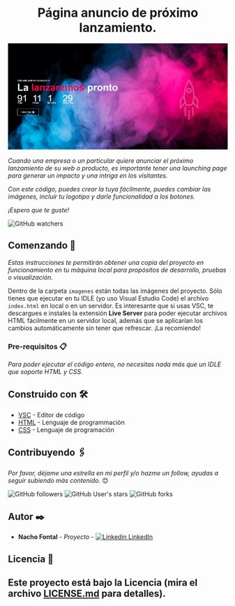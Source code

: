 <h1 align="center"> Página anuncio de próximo lanzamiento.</h1>
<p align="center"><img src="imagenes/1.png"/></p>

_Cuando una empresa o un particular quiere anunciar el próximo lanzamiento de su web o producto, es importante tener una launching page para generar un impacto y una intriga en los visitantes._

_Con este código, puedes crear la tuya fácilmente, puedes cambiar las imágenes, incluir tu logotipo y darle funcionalidad a los botones._

_¡Espero que te guste!_

![GitHub watchers](https://img.shields.io/github/watchers/iafp613/projects_tb?style=social)


## Comenzando 🚀

_Estas instrucciones te permitirán obtener una copia del proyecto en funcionamiento en tu máquina local para propósitos de desarrollo, pruebas o visualización._

Dentro de la carpeta `imagenes` están todas las imágenes del proyecto. Sólo tienes que ejecutar en tu IDLE (yo uso Visual Estudio Code) el archivo `index.html` en local o en un servidor. Es interesante que si usas VSC, te descargues e instales la extensión **Live Server** para poder ejecutar archivos HTML fácilmente en un servidor local, además que se aplicarían los cambios automáticamente sin tener que refrescar. ¡La recomiendo!


### Pre-requisitos 📋

_Para poder ejecutar el código entero, no necesitas nada más que un IDLE que soporte HTML y CSS._


## Construido con 🛠️

* [VSC](https://code.visualstudio.com/download) - Editor de código
* [HTML](https://developer.mozilla.org/es/docs/Web/HTML) - Lenguaje de programmación
* [CSS](https://developer.mozilla.org/es/docs/Web/CSS) - Lenguaje de programación


## Contribuyendo 🖇️

*Por favor, déjame una estrella en mi perfil y/o hazme un follow, ayudas a seguir subiendo más contenido.* 😊

![GitHub followers](https://img.shields.io/github/followers/iafp613?style=social)
![GitHub User's stars](https://img.shields.io/github/stars/iafp613?style=social)
![GitHub forks](https://img.shields.io/github/forks/iafp613/launchingPage?style=social)


## Autor ✒️

* **Nacho Fontal** - *Proyecto* - [![Linkedin](https://i.stack.imgur.com/gVE0j.png) LinkedIn](https://www.linkedin.com/in/iafp/)


## Licencia 📄

Este proyecto está bajo la Licencia (mira el archivo [LICENSE.md](LICENSE.md) para detalles).
---